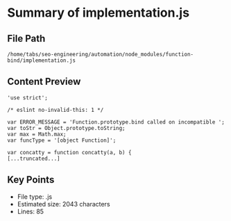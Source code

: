 # Summary of implementation.js
  
## File Path
`/home/tabs/seo-engineering/automation/node_modules/function-bind/implementation.js`

## Content Preview
```
'use strict';

/* eslint no-invalid-this: 1 */

var ERROR_MESSAGE = 'Function.prototype.bind called on incompatible ';
var toStr = Object.prototype.toString;
var max = Math.max;
var funcType = '[object Function]';

var concatty = function concatty(a, b) {
[...truncated...]
```

## Key Points
- File type: .js
- Estimated size: 2043 characters
- Lines: 85
